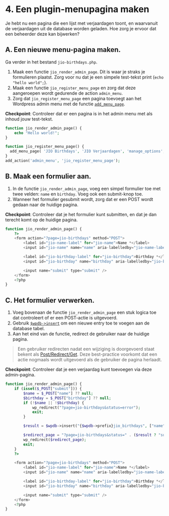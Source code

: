 # 4. Een plugin-menupagina maken

Je hebt nu een pagina die een lijst met verjaardagen toont, en waarvanuit de verjaardagen uit de database worden geladen.
Hoe zorg je ervoor dat een beheerder deze kan bijwerken?

## A. Een nieuwe menu-pagina maken.

Ga verder in het bestand `jio-birthdays.php`.

1. Maak een functie `jio_render_admin_page`. Dit is waar je straks je formulieren plaatst. Zorg voor nu dat je een simpele test-tekst print (`echo "hello world";`).
2. Maak een functie `jio_register_menu_page` en zorg dat deze aangeroepen wordt gedurende de action `admin_menu`.
3. Zorg dat `jio_register_menu_page` een pagina toevoegt aan het Wordpress admin menu met de functie [`add_menu_page`](https://developer.wordpress.org/reference/functions/add_menu_page/).

**Checkpoint**: Controleer dat er een pagina is in het admin menu met als inhoud jouw test-tekst.

```php
function jio_render_admin_page() {
    echo "Hello world!";
}

function jio_register_menu_page() {
  add_menu_page( 'JIO Birthdays', 'JIO Verjaardagen', 'manage_options', 'jio-birthdays', 'jio_render_admin_page');
}
add_action('admin_menu', 'jio_register_menu_page');
```

## B. Maak een formulier aan.

1. In de functie `jio_render_admin_page`, voeg een simpel formulier toe met twee velden: `name` en `birthday`. Voeg ook een submit-knop toe.
2. Wanneer het formulier gesubmit wordt, zorg dat er een POST wordt gedaan naar de huidige pagina.

**Checkpoint**: Controleer dat je het formulier kunt submitten, en dat je dan terecht komt op de huidige pagina.

```php
function jio_render_admin_page() {
    ?>
    <form action="?page=jio-birthdays" method="POST">
        <label id="jio-name-label" for="jio-name">Name *</label>
        <input id="jio-name" name="name" aria-labelledby="jio-name-label" />

        <label id="jio-birthday-label" for="jio-birthday">Birthday *</label>
        <input id="jio-birthday" name="birthday" aria-labelledby="jio-birthday-label" />

        <input name="submit" type="submit" />
    </form>
    <?php
}
```

## C. Het formulier verwerken.

1. Voeg bovenaan de functie `jio_render_admin_page` een stuk logica toe dat controleert of er een POST-actie is uitgevoerd.
2. Gebruik [`$wpdb->insert`](https://developer.wordpress.org/reference/classes/wpdb/insert/) om een nieuwe entry toe te voegen aan de database tabel.
3. Aan het eind van de functie, redirect de gebruiker naar de huidige pagina.

> Een gebruiker redirecten nadat een wijziging is doorgevoerd staat bekent als [Post/Redirect/Get](https://en.wikipedia.org/wiki/Post/Redirect/Get). Deze best-practice voorkomt dat een actie nogmaals wordt uitgevoerd als de gebruiker de pagina herlaadt.

**Checkpoint**: Controleer dat je een verjaardag kunt toevoegen via deze admin-pagina.

```php
function jio_render_admin_page() {
    if (isset($_POST["submit"])) {
        $name = $_POST["name"] ?? null;
        $birthday = $_POST["birthday"] ?? null;
        if (!$name || !$birthday) {
            wp_redirect("?page=jio-birthdays&status=error");
            exit;
        }

        $result = $wpdb->insert("{$wpdb->prefix}jio_birthdays", ["name" => $name, "birthday" => $birthday], ["%s", "%s"]);

        $redirect_page = "?page=jio-birthdays&status=" . ($result ? "success" : "error");
        wp_redirect($redirect_page);
        exit;
    }
    ?>

    <form action="?page=jio-birthdays" method="POST">
        <label id="jio-name-label" for="jio-name">Name *</label>
        <input id="jio-name" name="name" aria-labelledby="jio-name-label" />

        <label id="jio-birthday-label" for="jio-birthday">Birthday *</label>
        <input id="jio-birthday" name="birthday" aria-labelledby="jio-birthday-label" />

        <input name="submit" type="submit" />
    </form>
    <?php
}
```
